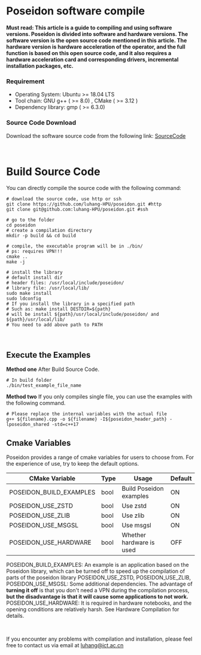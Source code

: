 # Poseidon software compile

**Must read: This article is a guide to compiling and using software versions. Poseidon is divided into software and hardware versions. The software version is the open source code mentioned in this article. The hardware version is hardware acceleration of the operator, and the full function is based on this open source code, and it also requires a hardware acceleration card and corresponding drivers, incremental installation packages, etc.**
<br>

### Requirement

* Operating System: Ubuntu >= 18.04 LTS
* Tool chain: GNU g++ ( >= 8.0) , CMake ( >= 3.12 )
* Dependency library: gmp ( >= 6.3.0)
  <br>

### Source Code Download

Download the software source code from the following link: [SourceCode](https://github.com/luhang-HPU/poseidon)

<br>

# Build Source Code

You can directly compile the source code with the following command:

```shell
# download the source code, use http or ssh
git clone https://github.com/luhang-HPU/poseidon.git #http
git clone git@github.com:luhang-HPU/poseidon.git #ssh

# go to the folder
cd poseidon
# create a compilation directory
mkdir -p build && cd build

# compile, the executable program will be in ./bin/
# ps: requires VPN!!!
cmake .. 
make -j

# install the library
# default install dir
# header files: /usr/local/include/poseidon/
# library file: /usr/local/lib/
sudo make install
sudo ldconfig
# If you install the library in a specified path
# Such as: make install DESTDIR=${path}
# will be install ${path}/usr/local/include/poseidon/ and ${path}/usr/local/lib/
# You need to add above path to PATH
```

<br>


## Execute the Examples

**Method one**
After Build Source Code.

```shell
# In build folder 
./bin/test_example_file_name 
```

**Method two**
If you only compiles single file, you can use the examples with the following command.

```shell
# Please replace the internal variables with the actual file
g++ ${filename}.cpp -o ${filename} -I${poseidon_header_path} -lposeidon_shared -std=c++17
```


## Cmake Variables

Poseidon provides a range of cmake variables for users to choose from. For the experience of use, try to keep the default options.

| CMake Variable          | Type | Usage                    | Default |
| ----------------------- | ---- | ------------------------ | ------- |
| POSEIDON_BUILD_EXAMPLES | bool | Build Poseidon examples  | ON      |
| POSEIDON_USE_ZSTD       | bool | Use zstd                 | ON      |
| POSEIDON_USE_ZLIB       | bool | Use zlib                 | ON      |
| POSEIDON_USE_MSGSL      | bool | Use msgsl                | ON      |
| POSEIDON_USE_HARDWARE   | bool | Whether hardware is used | OFF     |


POSEIDON_BUILD_EXAMPLES: An example is an application based on the Poseidon library, which can be turned off to speed up the compilation of parts of the poseidon library
POSEIDON_USE_ZSTD, POSEIDON_USE_ZLIB, POSEIDON_USE_MSGSL: Some additional dependencies. The advantage of **turning it off** is that you don't need a VPN during the compilation process, **but the disadvantage is that it will cause some applications to not work.**
POSEIDON_USE_HARDWARE: It is required in hardware notebooks, and the opening conditions are relatively harsh. See Hardware Compilation for details.

<br>

If you encounter any problems with compilation and installation, please feel free to contact us via email at luhang@ict.ac.cn
